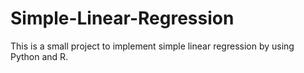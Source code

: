 # Simple-Linear-Regression
This is a small project to implement simple linear regression by using Python and R.
